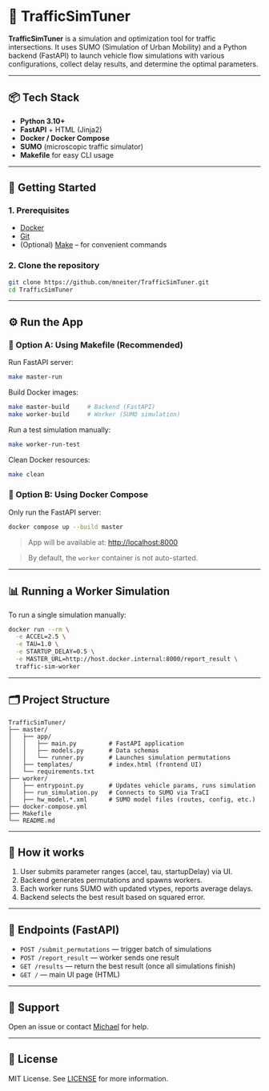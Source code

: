 # 🚦 TrafficSimTuner

**TrafficSimTuner** is a simulation and optimization tool for traffic intersections. It uses SUMO (Simulation of Urban Mobility) and a Python backend (FastAPI) to launch vehicle flow simulations with various configurations, collect delay results, and determine the optimal parameters.

---

## 📦 Tech Stack

- **Python 3.10+**
- **FastAPI** + HTML (Jinja2)
- **Docker / Docker Compose**
- **SUMO** (microscopic traffic simulator)
- **Makefile** for easy CLI usage

---

## 🚀 Getting Started

### 1. Prerequisites

- [Docker](https://docs.docker.com/get-docker/)
- [Git](https://git-scm.com/)
- (Optional) [Make](https://www.gnu.org/software/make/) – for convenient commands

### 2. Clone the repository

```bash
git clone https://github.com/mneiter/TrafficSimTuner.git
cd TrafficSimTuner
```

---

## ⚙️ Run the App

### 🔧 Option A: Using Makefile (Recommended)

Run FastAPI server:

```bash
make master-run
```

Build Docker images:

```bash
make master-build     # Backend (FastAPI)
make worker-build     # Worker (SUMO simulation)
```

Run a test simulation manually:

```bash
make worker-run-test
```

Clean Docker resources:

```bash
make clean
```

### 🔧 Option B: Using Docker Compose

Only run the FastAPI server:

```bash
docker compose up --build master
```

> App will be available at: [http://localhost:8000](http://localhost:8000)

> By default, the `worker` container is not auto-started.

---

## 📊 Running a Worker Simulation

To run a single simulation manually:

```bash
docker run --rm \
  -e ACCEL=2.5 \
  -e TAU=1.0 \
  -e STARTUP_DELAY=0.5 \
  -e MASTER_URL=http://host.docker.internal:8000/report_result \
  traffic-sim-worker
```

---

## 🗂 Project Structure

```
TrafficSimTuner/
├── master/
│   ├── app/
│   │   ├── main.py         # FastAPI application
│   │   ├── models.py       # Data schemas
│   │   └── runner.py       # Launches simulation permutations
│   ├── templates/          # index.html (frontend UI)
│   └── requirements.txt
├── worker/
│   ├── entrypoint.py       # Updates vehicle params, runs simulation
│   ├── run_simulation.py   # Connects to SUMO via TraCI
│   ├── hw_model.*.xml      # SUMO model files (routes, config, etc.)
├── docker-compose.yml
├── Makefile
└── README.md
```

---

## 🏁 How it works

1. User submits parameter ranges (accel, tau, startupDelay) via UI.
2. Backend generates permutations and spawns workers.
3. Each worker runs SUMO with updated vtypes, reports average delays.
4. Backend selects the best result based on squared error.

---

## 📮 Endpoints (FastAPI)

- `POST /submit_permutations` — trigger batch of simulations
- `POST /report_result` — worker sends one result
- `GET /results` — return the best result (once all simulations finish)
- `GET /` — main UI page (HTML)

---

## 🙋 Support

Open an issue or contact [Michael](mailto:michael@example.com) for help.

---

## 📝 License

MIT License. See [LICENSE](LICENSE) for more information.
